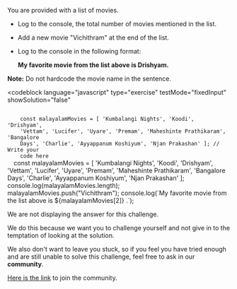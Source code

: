 You are provided with a
list of movies.

- Log to the console, the
  total number of movies
  mentioned in the list.

- Add a new movie "Vichithram"
  at the end of the list.

- Log to the console in the following format:

  **My favorite movie from the list above is Drishyam.**

**Note:** Do not hardcode
the movie name in the sentence.

<codeblock
  language="javascript"
  type="exercise"
  testMode="fixedInput"
  showSolution="false"
>
  <code>
    const malayalamMovies = [ 'Kumbalangi Nights', 'Koodi', 'Drishyam',
    'Vettam', 'Lucifer', 'Uyare', 'Premam', 'Maheshinte Prathikaram', 'Bangalore
    Days', 'Charlie', 'Ayyappanum Koshiyum', 'Njan Prakashan' ]; // Write your
    code here
  </code>
  <solution>
    const malayalamMovies = [ 'Kumbalangi Nights', 'Koodi', 'Drishyam',
    'Vettam', 'Lucifer', 'Uyare', 'Premam', 'Maheshinte Prathikaram', 'Bangalore
    Days', 'Charlie', 'Ayyappanum Koshiyum', 'Njan Prakashan' ];
    console.log(malayalamMovies.length); malayalamMovies.push("Vichithram");
    console.log(`My favorite movie from the list above is ${malayalamMovies[2]}
    .`);
  </solution>
</codeblock>

We are not displaying the answer for this challenge.

We do this because we want you to challenge yourself
and
not give in to the temptation of looking at the solution.

We also don't want to leave you stuck, so if you feel
you have tried enough and are still unable to solve
this challenge, feel free to ask in our **community**.

[Here is the link](https://join.slack.com/t/bigbinaryacademy/shared_invite/zt-2kj86untg-wCGh2GPBA2I3iWZk4ke~tg) to join the community.
